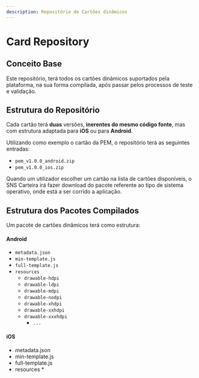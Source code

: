 ```yaml
---
description: Repositório de Cartões dinâmicos
---
```


# Card Repository

## Conceito Base

Este repositório, terá todos os cartões dinâmicos suportados pela plataforma, na sua forma compilada, após passar pelos processos de teste e validação.

## Estrutura do Repositório

Cada cartão terá **duas** versões, **inerentes do mesmo código fonte**, mas com estrutura adaptada para **iOS** ou para **Android**.

Utilizando como exemplo o cartão da PEM, o repositório terá as seguintes entradas:

* `pem_v1.0.0_android.zip`
* `pem_v1.0.0_ios.zip`

Quando um utilizador escolher um cartão na lista de cartões disponíveis, o SNS Carteira irá fazer download do pacote referente ao tipo de sistema operativo, onde está a ser corrido a aplicação.

## Estrutura dos Pacotes Compilados

Um pacote de cartões dinâmicos terá como estrutura:

#### Android

* `metadata.json`
* `min-template.js`
* `full-template.js`
* `resources`
  * `drawable-hdpi`
  * `drawable-ldpi`
  * `drawable-mdpi`
  * `drawable-nodpi`
  * `drawable-xhdpi`
  * `drawable-xxhdpi`
  * `drawable-xxxhdpi`
    * `...`

#### iOS

* metadata.json
* min-template.js
* full-template.js
* resources
  * 

